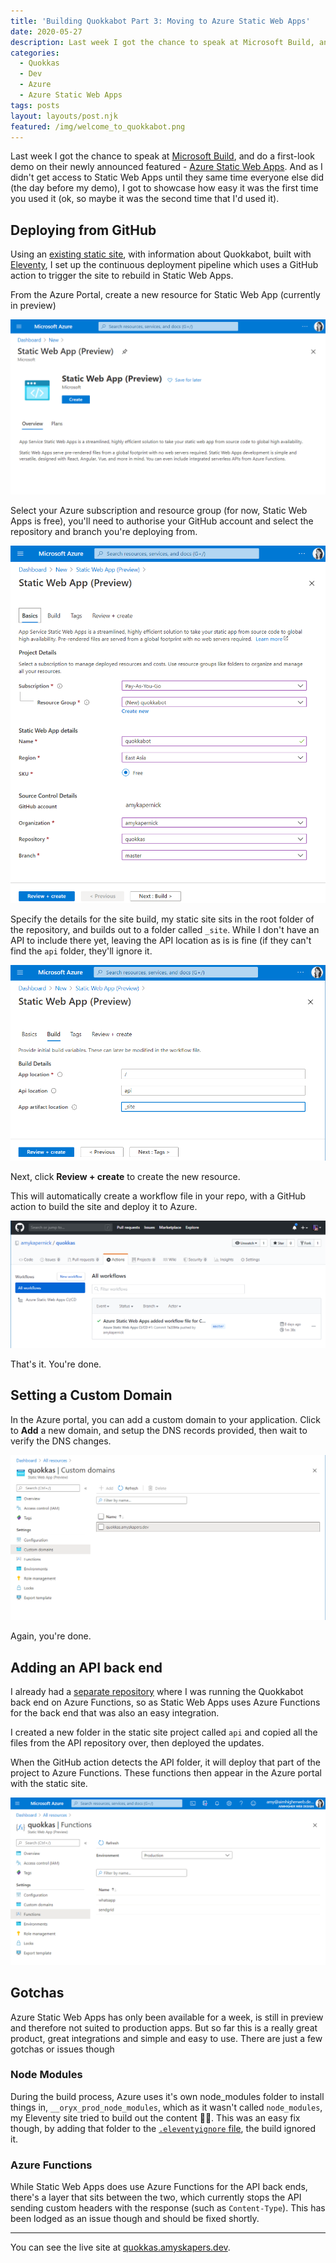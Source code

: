```yaml
---
title: 'Building Quokkabot Part 3: Moving to Azure Static Web Apps'
date: 2020-05-27
description: Last week I got the chance to speak at Microsoft Build, and do a first-look demo on their newly announced featured - Azure Static Web Apps. And as I didn't get access to Static Web Apps until they same time everyone else did (the day before my demo), I got to showcase how easy it was the first time you used it (ok, so maybe it was the second time that I'd used it).
categories:
  - Quokkas
  - Dev
  - Azure
  - Azure Static Web Apps
tags: posts
layout: layouts/post.njk
featured: /img/welcome_to_quokkabot.png
---
```

Last week I got the chance to speak at [Microsoft Build](https://mybuild.microsoft.com/), and do a first-look demo on their newly announced featured - [Azure Static Web Apps](https://azure.microsoft.com/en-au/services/app-service/static/). And as I didn't get access to Static Web Apps until they same time everyone else did (the day before my demo), I got to showcase how easy it was the first time you used it (ok, so maybe it was the second time that I'd used it).

## Deploying from GitHub

Using an [existing static site](https://github.com/amykapernick/quokkas), with information about Quokkabot, built with [Eleventy](https://www.11ty.dev/), I set up the continuous deployment pipeline which uses a GitHub action to trigger the site to rebuild in Static Web Apps.

From the Azure Portal, create a new resource for Static Web App (currently in preview)

![](/img/static_web_app_resource.png)

Select your Azure subscription and resource group (for now, Static Web Apps is free), you'll need to authorise your GitHub account and select the repository and branch you're deploying from.

![](/img/swas_repo_connect.png)

Specify the details for the site build, my static site sits in the root folder of the repository, and builds out to a folder called `_site`. While I don't have an API to include there yet, leaving the API location as is is fine (if they can't find the `api` folder, they'll ignore it.

![](/img/swas_build.png)

Next, click **Review + create** to create the new resource. 

This will automatically create a workflow file in your repo, with a GitHub action to build the site and deploy it to Azure.

![](/img/swas_github_action.png)

That's it. You're done.

## Setting a Custom Domain

In the Azure portal, you can add a custom domain to your application. Click to **Add** a new domain, and setup the DNS records provided, then wait to verify the DNS changes.

![](/img/aswa_custom_domain.png)

Again, you're done.

## Adding an API back end

I already had a [separate repository](https://github.com/amykapernick/quokka_or_not) where I was running the Quokkabot back end on Azure Functions, so as Static Web Apps uses Azure Functions for the back end that was also an easy integration.

I created a new folder in the static site project called `api` and copied all the files from the API repository over, then deployed the updates.

When the GitHub action detects the API folder, it will deploy that part of the project to Azure Functions. These functions then appear in the Azure portal with the static site.

![](/img/aswa_functions.png)

## Gotchas

Azure Static Web Apps has only been available for a week, is still in preview and therefore not suited to production apps. But so far this is a really great product, great integrations and simple and easy to use. There are just a few gotchas or issues though

### Node Modules

During the build process, Azure uses it's own node_modules folder to install things in, `__oryx_prod_node_modules`, which as it wasn't called `node_modules`, my Eleventy site tried to build out the content 🤦‍♀️. This was an easy fix though, by adding that folder to the [`.eleventyignore` file](https://www.11ty.dev/docs/ignores/), the build ignored it.

### Azure Functions

While Static Web Apps does use Azure Functions for the API back ends, there's a layer that sits between the two, which currently stops the API sending custom headers with the response (such as `Content-Type`). This has been lodged as an issue though and should be fixed shortly.

---

You can see the live site at [quokkas.amyskapers.dev](https://quokkas.amyskapers.dev/).